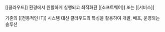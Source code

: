 [[클라우드]] 환경에서 원활하게 실행되고 최적화된 [[소프트웨어]] 또는 [[서비스]]

기존의 [[전통적인 IT]] 시스템 대신 클라우드의 특성을 활용하여 개발, 배포, 운영되는 솔루션